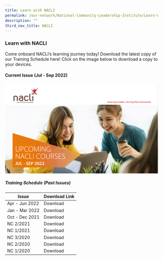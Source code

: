 ```yaml
---
title: Learn with NACLI
permalink: /our-network/National-Community-Leadership-Institute/Learn-With-NACLI
description: ""
third_nav_title: NACLI
---
```

### Learn with NACLI

Come onboard NACLI’s learning journey today!  Download the latest copy of our Training Schedule here!  Click on the image below to download a copy to your devices.

#### Current Issue (Jul - Sep 2022)

 ![NACLI Courses - Jul-Sep 2022](/images/Our%20Network/NACLI/Jul-Sep-2022.png)

##### Training Schedule (Past Issues)


| Issue | Download Link |  
| -------- |  ------- | 
| Apr - Jun 2022 | Download |
| Jan - Mar 2022 | Download |
| Oct - Dec 2021 | Download |
| NC 2/2021 | Download |
| NC 1/2021 | Download |
| NC 3/2020  | Download |
| NC 2/2020 | Download |
| NC 1/2020 | Download |
